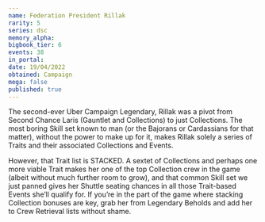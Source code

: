 ```yaml
---
name: Federation President Rillak
rarity: 5
series: dsc
memory_alpha:
bigbook_tier: 6
events: 38
in_portal:
date: 19/04/2022
obtained: Campaign
mega: false
published: true
---
```


The second-ever Uber Campaign Legendary, Rillak was a pivot from Second Chance Laris (Gauntlet and Collections) to just Collections. The most boring Skill set known to man (or the Bajorans or Cardassians for that matter), without the power to make up for it, makes Rillak solely a series of Traits and their associated Collections and Events.

However, that Trait list is STACKED. A sextet of Collections and perhaps one more viable Trait makes her one of the top Collection crew in the game (albeit without much further room to grow), and that common Skill set we just panned gives her Shuttle seating chances in all those Trait-based Events she’ll qualify for. If you’re in the part of the game where stacking Collection bonuses are key, grab her from Legendary Beholds and add her to Crew Retrieval lists without shame.
